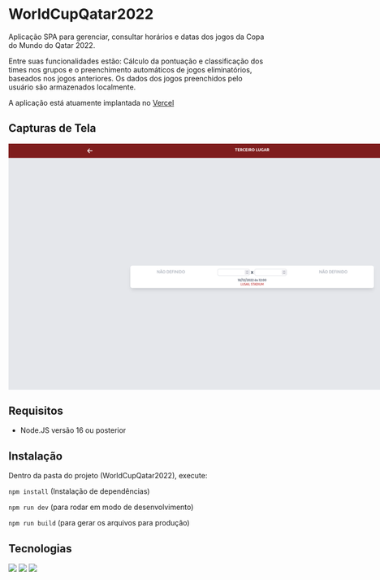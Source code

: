# WorldCupQatar2022
Aplicação SPA para gerenciar, consultar horários e datas dos jogos da Copa do Mundo do Qatar 2022. 

Entre suas funcionalidades estão: Cálculo da pontuação e classificação dos times nos grupos e o preenchimento automáticos de jogos eliminatórios, baseados nos jogos anteriores. Os dados dos jogos preenchidos pelo usuário são armazenados localmente.

A aplicação está atuamente implantada no [Vercel](https://world-cup-qatar2022.vercel.app/)

## Capturas de Tela
<div style="display: flex; flex-direction: row; width: 100vw">
  <img src="/screenshots/01.png">
  <img src="/screenshots/02.png">
  <img src="/screenshots/03.png">
  <img src="/screenshots/04.png">
</div>

## Requisitos
- Node.JS versão 16 ou posterior

## Instalação
Dentro da pasta do projeto (WorldCupQatar2022), execute:

``` npm install ``` (Instalação de dependências)

``` npm run dev ``` (para rodar em modo de desenvolvimento)

``` npm run build ``` (para gerar os arquivos para produção)

## Tecnologias
<div>
<img src="https://img.shields.io/badge/Vue.js-35495E?style=for-the-badge&logo=vuedotjs&logoColor=4FC08D"/>
<img src="https://img.shields.io/badge/Tailwind_CSS-38B2AC?style=for-the-badge&logo=tailwind-css&logoColor=white"/>
<img src="https://img.shields.io/badge/Vite-B73BFE?style=for-the-badge&logo=vite&logoColor=FFD62E"/>
</div>

